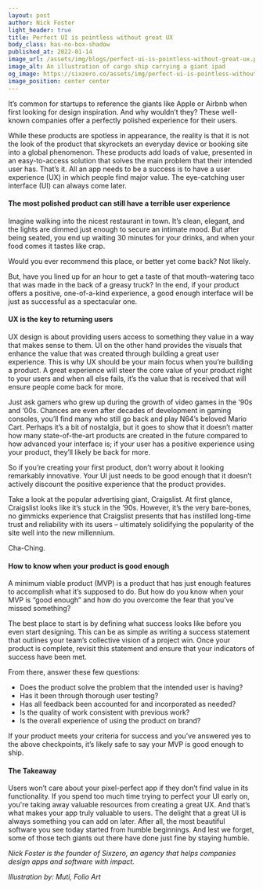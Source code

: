 ```yaml
---
layout: post
author: Nick Foster
light_header: true
title: Perfect UI is pointless without great UX
body_class: has-no-box-shadow
published_at: 2022-01-14
image_url: /assets/img/blogs/perfect-ui-is-pointless-without-great-ux.png
image_alt: An illustration of cargo ship carrying a giant ipad
og_image: https://sixzero.co/assets/img/perfect-ui-is-pointless-without-great-ux--og.png
image_position: center center
---
```


It’s common for startups to reference the giants like Apple or Airbnb when first looking for design inspiration. And why wouldn’t they? These well-known companies offer a perfectly polished experience for their users.

While these products are spotless in appearance, the reality is that it is not the look of the product that skyrockets an everyday device or booking site into a global phenomenon. These products add loads of value, presented in an easy-to-access solution that solves the main problem that their intended user has. That’s it. All an app needs to be a success is to have a user experience (UX) in which people find major value. The eye-catching user interface (UI) can always come later.

#### The most polished product can still have a terrible user experience 

Imagine walking into the nicest restaurant in town. It’s clean, elegant, and the lights are dimmed just enough to secure an intimate mood.  But after being seated, you end up waiting 30 minutes for your drinks, and when your food comes it tastes like crap.  

Would you ever recommend this place, or better yet come back? Not likely. 

But, have you lined up for an hour to get a taste of that mouth-watering taco that was made in the back of a greasy truck? In the end, if your product offers a positive, one-of-a-kind experience, a good enough interface will be just as successful as a spectacular one. 

#### UX is the key to returning users 

UX design is about providing users access to something they value in a way that makes sense to them. UI on the other hand provides the visuals that enhance the value that was created through building a great user experience. 
This is why UX should be your main focus when you’re building a product. A great experience will steer the core value of your product right to your users and when all else fails, it’s the value that is received that will ensure people come back for more. 

Just ask gamers who grew up during the growth of video games in the ‘90s and ‘00s. Chances are even after decades of development in gaming consoles, you’ll find many who still go back and play N64’s beloved Mario Cart. Perhaps it’s a bit of nostalgia, but it goes to show that it doesn’t matter how many state-of-the-art products are created in the future compared to how advanced your interface is; if your user has a positive experience using your product, they’ll likely be back for more.

So if you’re creating your first product, don’t worry about it looking remarkably innovative. Your UI just needs to be good enough that it doesn’t actively discount the positive experience that the product provides.

Take a look at the popular advertising giant, Craigslist. At first glance, Craigslist looks like it’s stuck in the ’90s. However, it’s the very bare-bones, no gimmicks experience that Craigslist presents that has instilled long-time trust and reliability with its users – ultimately solidifying the popularity of the site well into the new millennium. 

Cha-Ching. 

#### How to know when your product is good enough

A minimum viable product (MVP) is a product that has just enough features to accomplish what it’s supposed to do. But how do you know when your MVP is “good enough” and how do you overcome the fear that you’ve missed something?

The best place to start is by defining what success looks like before you even start designing. This can be as simple as writing a success statement that outlines your team’s collective vision of a project win. Once your product is complete, revisit this statement and ensure that your indicators of success have been met. 

From there, answer these few questions: 
- Does the product solve the problem that the intended user is having?
- Has it been through thorough user testing?
- Has all feedback been accounted for and incorporated as needed?
- Is the quality of work consistent with previous work? 
- Is the overall experience of using the product on brand? 

If your product meets your criteria for success and you’ve answered yes to the above checkpoints, it’s likely safe to say your MVP is good enough to ship.

#### The Takeaway

Users won’t care about your pixel-perfect app if they don’t find value in its functionality.  If you spend too much time trying to perfect your UI early on, you're taking away valuable resources from creating a great UX. And that’s what makes your app truly valuable to users. The delight that a great UI is always something you can add on later.  After all, the most beautiful software you see today started from humble beginnings. And lest we forget, some of those tech giants out there have done just fine by staying humble. 

*Nick Foster is the founder of Sixzero, an agency that helps companies design apps and software with impact.*

*Illustration by: Muti, Folio Art*

